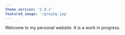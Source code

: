 ```yaml
---
theme_version: '2.8.2'
featured_image: '/greybg.jpg'
---
```


Welcome to my personal website. It is a work in progress.
